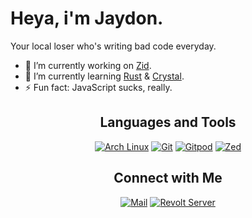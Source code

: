 # Heya, i'm Jaydon.

Your local loser who's writing bad code everyday.

- 🔭 I’m currently working on [Zid](https://github.com/XandrCopyrighted/Zid).
- 🌱 I’m currently learning [Rust](https://www.rust-lang.org/) & [Crystal](https://crystal-lang.org/).
- ⚡ Fun fact: JavaScript sucks, really.
<div align="center">

## Languages and Tools

[![Arch Linux](https://img.shields.io/badge/arch%20linux-1793D1?style=for-the-badge&logo=archlinux&logoColor=white)](https://archlinux.org)
[![Git](https://img.shields.io/badge/git-F05032?style=for-the-badge&logo=git&logoColor=white)](https://git-scm.com)
[![Gitpod](https://img.shields.io/badge/gitpod-FFAE33?style=for-the-badge&logo=gitpod&logoColor=white)](https://gitpod.io)
[![Zed](https://img.shields.io/badge/zed-084CCF?style=for-the-badge&logo=zedindustries&logoColor=white)](https://zed.dev)

## Connect with Me

[![Mail](https://img.shields.io/badge/duckduckgo-DE5833?style=for-the-badge&logo=duckduckgo&logoColor=white)](mailto:xxdr@duck.com)
[![Revolt Server](https://img.shields.io/badge/Revolt_Server-FF4655?style=for-the-badge&logo=revolt.chat&logoColor=white)](https://rvlt.gg/22zGfce3)
